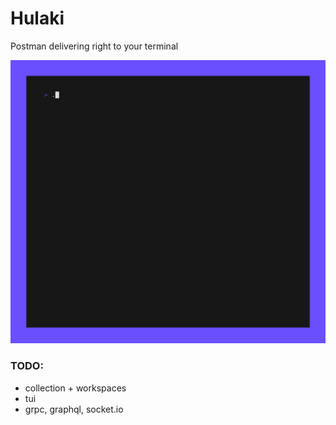# Hulaki

Postman delivering right to your terminal

![demo](./demo.gif)

### TODO:

- collection + workspaces
- tui
- grpc, graphql, socket.io
